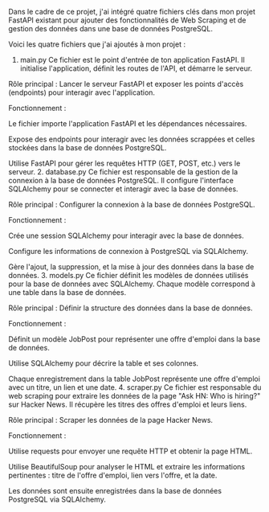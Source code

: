 Dans le cadre de ce projet, j'ai intégré quatre fichiers clés dans mon projet FastAPI existant pour ajouter des fonctionnalités de Web Scraping et de gestion des données dans une base de données PostgreSQL.

Voici les quatre fichiers que j'ai ajoutés à mon projet :
1. main.py
Ce fichier est le point d'entrée de ton application FastAPI. Il initialise l'application, définit les routes de l'API, et démarre le serveur.

Rôle principal : Lancer le serveur FastAPI et exposer les points d'accès (endpoints) pour interagir avec l'application.

Fonctionnement :

Le fichier importe l'application FastAPI et les dépendances nécessaires.

Expose des endpoints pour interagir avec les données scrappées et celles stockées dans la base de données PostgreSQL.

Utilise FastAPI pour gérer les requêtes HTTP (GET, POST, etc.) vers le serveur.
2. database.py
Ce fichier est responsable de la gestion de la connexion à la base de données PostgreSQL. Il configure l'interface SQLAlchemy pour se connecter et interagir avec la base de données.

Rôle principal : Configurer la connexion à la base de données PostgreSQL.

Fonctionnement :

Crée une session SQLAlchemy pour interagir avec la base de données.

Configure les informations de connexion à PostgreSQL via SQLAlchemy.

Gère l'ajout, la suppression, et la mise à jour des données dans la base de données.
3. models.py
Ce fichier définit les modèles de données utilisés pour la base de données avec SQLAlchemy. Chaque modèle correspond à une table dans la base de données.

Rôle principal : Définir la structure des données dans la base de données.

Fonctionnement :

Définit un modèle JobPost pour représenter une offre d'emploi dans la base de données.

Utilise SQLAlchemy pour décrire la table et ses colonnes.

Chaque enregistrement dans la table JobPost représente une offre d'emploi avec un titre, un lien et une date.
4. scraper.py
Ce fichier est responsable du web scraping pour extraire les données de la page "Ask HN: Who is hiring?" sur Hacker News. Il récupère les titres des offres d'emploi et leurs liens.

Rôle principal : Scraper les données de la page Hacker News.

Fonctionnement :

Utilise requests pour envoyer une requête HTTP et obtenir la page HTML.

Utilise BeautifulSoup pour analyser le HTML et extraire les informations pertinentes : titre de l'offre d'emploi, lien vers l'offre, et la date.

Les données sont ensuite enregistrées dans la base de données PostgreSQL via SQLAlchemy.
